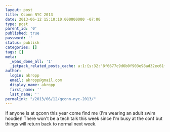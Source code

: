 ```yaml
---
layout: post
title: Qconn NYC 2013
date: 2013-06-12 15:10:10.000000000 -07:00
type: post
parent_id: '0'
published: true
password: ''
status: publish
categories: []
tags: []
meta:
  _wpas_done_all: '1'
  _jetpack_related_posts_cache: a:1:{s:32:"8f6677c9d6b0f903e98ad32ec61f8deb";a:2:{s:7:"expires";i:1561296656;s:7:"payload";a:3:{i:0;a:1:{s:2:"id";i:3295;}i:1;a:1:{s:2:"id";i:4077;}i:2;a:1:{s:2:"id";i:4575;}}}}
author:
  login: akropp
  email: akropp@gmail.com
  display_name: akropp
  first_name: ''
  last_name: ''
permalink: "/2013/06/12/qconn-nyc-2013/"
---
```

If anyone is at qconn this year come find me (I'm wearing an adult swim hoodie)! There won't be a tech talk this week since I'm busy at the conf but things will return back to normal next week.

